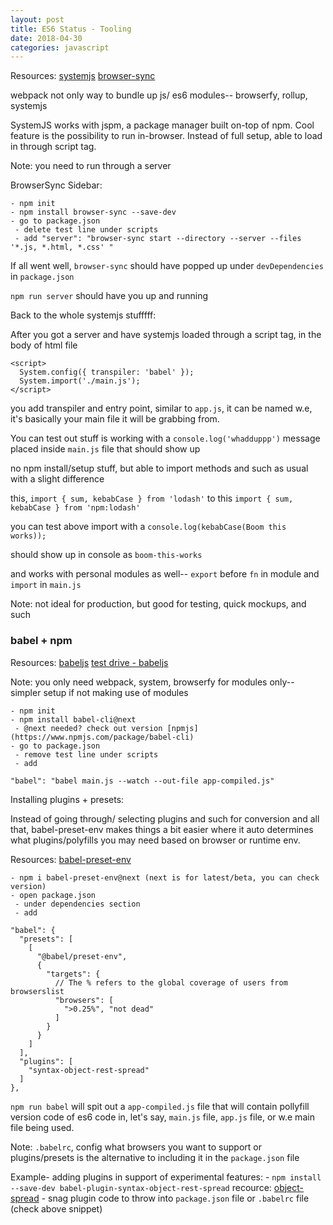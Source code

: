 ```yaml
---
layout: post
title: ES6 Status - Tooling
date: 2018-04-30
categories: javascript
---
```


Resources: 
	[systemjs](https://github.com/systemjs/systemjs)
	[browser-sync](https://www.browsersync.io/docs/)

webpack not only way to bundle up js/ es6 modules-- browserfy, rollup, systemjs


SystemJS works with jspm, a package manager built on-top of npm. Cool feature is the possibility to run in-browser. Instead of full setup, able to load in through script tag.

Note: you need to run through a server

BrowserSync Sidebar:

	- npm init
	- npm install browser-sync --save-dev
	- go to package.json
	 - delete test line under scripts
	 - add "server": "browser-sync start --directory --server --files '*.js, *.html, *.css' "

If all went well, `browser-sync` should have popped up under `devDependencies` in `package.json`

`npm run server` should have you up and running

Back to the whole systemjs stufffff:

After you got a server and have systemjs loaded through a script tag, in the body of html file

```
<script>
  System.config({ transpiler: 'babel' });
  System.import('./main.js');
</script>
```

you add transpiler and entry point, similar to `app.js`, it can be named w.e, it's basically your main file it will be grabbing from.

You can test out stuff is working with a `console.log('whadduppp')` message placed inside `main.js` file that should show up

no npm install/setup stuff, but able to import methods and such as usual with a slight difference

this, `import { sum, kebabCase } from 'lodash'` to this `import { sum, kebabCase } from 'npm:lodash'`

you can test above import with a `console.log(kebabCase(Boom this works));`

should show up in console as `boom-this-works`

and works with personal modules as well-- `export` before `fn` in module and `import` in `main.js`

Note: not ideal for production, but good for testing, quick mockups, and such

### babel + npm

Resources: 
	[babeljs](https://babeljs.io/)
	[test drive - babeljs](https://babeljs.io/repl/)

Note: you only need webpack, system, browserfy for modules only-- simpler setup if not making use of modules

	- npm init
	- npm install babel-cli@next
	 - @next needed? check out version [npmjs](https://www.npmjs.com/package/babel-cli)
	- go to package.json
	 - remove test line under scripts
	 - add 

`"babel": "babel main.js --watch --out-file app-compiled.js"`

Installing plugins + presets:

Instead of going through/ selecting plugins and such for conversion and all that, babel-preset-env makes things a bit easier where it auto determines what plugins/polyfills you may need based on browser or runtime env.

Resources:
	[babel-preset-env](https://github.com/babel/babel/tree/master/packages/babel-preset-env)

	- npm i babel-preset-env@next (next is for latest/beta, you can check version)
	- open package.json
	 - under dependencies section
	 - add

```
"babel": { 
  "presets": [
    [
      "@babel/preset-env", 
      {
        "targets": {
          // The % refers to the global coverage of users from browserslist
          "browsers": [ 
            ">0.25%", "not dead"
          ]
        }
      }
    ]
  ],
  "plugins": [
    "syntax-object-rest-spread"
  ]
},
```

`npm run babel` will spit out a `app-compiled.js` file that will contain pollyfill version code of es6 code in, let's say, `main.js` file, `app.js` file, or w.e main file being used.

Note: `.babelrc`, config what browsers you want to support or plugins/presets is the alternative to including it in the `package.json` file

Example- adding plugins in support of experimental features:
	- `npm install --save-dev babel-plugin-syntax-object-rest-spread`
	recource: [object-spread](https://babeljs.io/docs/plugins/syntax-object-rest-spread/#top)
	- snag plugin code to throw into `package.json` file or `.babelrc` file (check above snippet)
